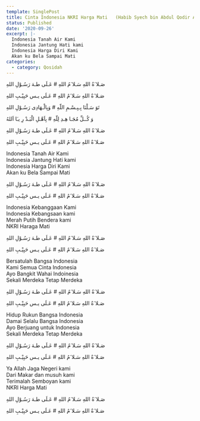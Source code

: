 ```yaml
---
template: SinglePost
title: Cinta Indonesia NKRI Harga Mati   (Habib Syech bin Abdul Qodir Assegaf)
status: Published
date: '2020-09-26'
excerpt: |-
  Indonesia Tanah Air Kami  
  Indonesia Jantung Hati kami  
  Indonesia Harga Diri Kami  
  Akan ku Bela Sampai Mati  
categories:
  - category: Qosidah
---
```

صَـلا َةُ اللهِ سَـلا َمُ اللهِ #   عَـلَى طـهَ رَسُـوْلِ اللهِ  

صَـلا َةُ اللهِ سَـلا َمُ اللهِ #   عَـلَى يـس حَبِيْـبِ اللهِ  

تَوَ سَـلْنَا بِـبِـسْـمِ اللّهِ #   وَبِالْـهَادِى رَسُـوْلِ اللهِ  

وَ كُــلِّ مُجَـا هِـدِ لِلّهِ #   بِاَهْـلِ الْبَـدْ رِ يـَا اَللهُ  



صَـلا َةُ اللهِ سَـلا َمُ اللهِ #   عَـلَى طـهَ رَسُـوْلِ اللهِ  

صَـلا َةُ اللهِ سَـلا َمُ اللهِ #   عَـلَى يـس حَبِيْـبِ اللهِ  

Indonesia Tanah Air Kami  
Indonesia Jantung Hati kami  
Indonesia Harga Diri Kami  
Akan ku Bela Sampai Mati  

صَـلا َةُ اللهِ سَـلا َمُ اللهِ #   عَـلَى طـهَ رَسُـوْلِ اللهِ  

صَـلا َةُ اللهِ سَـلا َمُ اللهِ #   عَـلَى يـس حَبِيْـبِ اللهِ  

Indonesia Kebanggaan Kami  
Indonesia Kebangsaan kami  
Merah Putih Bendera kami  
NKRI Haraga Mati  

صَـلا َةُ اللهِ سَـلا َمُ اللهِ #   عَـلَى طـهَ رَسُـوْلِ اللهِ  

صَـلا َةُ اللهِ سَـلا َمُ اللهِ #   عَـلَى يـس حَبِيْـبِ اللهِ



Bersatulah Bangsa Indonesia  
Kami Semua Cinta Indonesia  
Ayo Bangkit Wahai Indoinesia  
Sekali Merdeka Tetap Merdeka  

صَـلا َةُ اللهِ سَـلا َمُ اللهِ #   عَـلَى طـهَ رَسُـوْلِ اللهِ  

صَـلا َةُ اللهِ سَـلا َمُ اللهِ #   عَـلَى يـس حَبِيْـبِ اللهِ  

Hidup Rukun Bangsa Indonesia  
Damai Selalu Bangsa Indonesia  
Ayo Berjuang untuk Indonesia  
Sekali Merdeka Tetap Merdeka  

صَـلا َةُ اللهِ سَـلا َمُ اللهِ #   عَـلَى طـهَ رَسُـوْلِ اللهِ  

صَـلا َةُ اللهِ سَـلا َمُ اللهِ #   عَـلَى يـس حَبِيْـبِ اللهِ  

Ya Allah Jaga Negeri kami  
Dari Makar dan musuh kami  
Terimalah Semboyan kami  
NKRI Harga Mati  

صَـلا َةُ اللهِ سَـلا َمُ اللهِ #   عَـلَى طـهَ رَسُـوْلِ اللهِ  

صَـلا َةُ اللهِ سَـلا َمُ اللهِ #   عَـلَى يـس حَبِيْـبِ اللهِ
